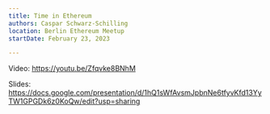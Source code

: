 ```yaml
---
title: Time in Ethereum
authors: Caspar Schwarz-Schilling
location: Berlin Ethereum Meetup
startDate: February 23, 2023

---
```


Video: <https://youtu.be/Zfqvke8BNhM>

Slides: <https://docs.google.com/presentation/d/1hQ1sWfAvsmJpbnNe6tfyvKfd13YyTW1GPGDk6z0KoQw/edit?usp=sharing>